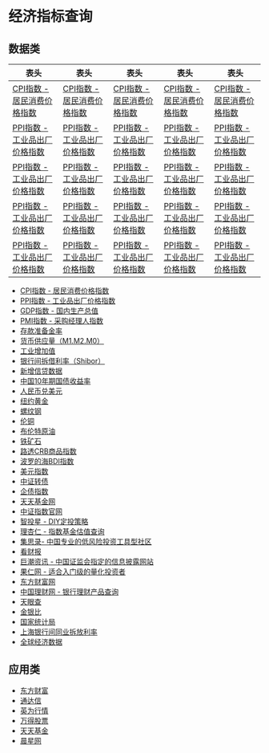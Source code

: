 # 经济指标查询
## 数据类

| 表头 | 表头 | 表头 | 表头 | 表头 |
| ---- | ---- | ---- | ---- | ---- |
| [CPI指数 - 居民消费价格指数](http://data.eastmoney.com/cjsj/cpi.html) | [CPI指数 - 居民消费价格指数](http://data.eastmoney.com/cjsj/cpi.html) | [CPI指数 - 居民消费价格指数](http://data.eastmoney.com/cjsj/cpi.html) | [CPI指数 - 居民消费价格指数](http://data.eastmoney.com/cjsj/cpi.html) | [CPI指数 - 居民消费价格指数](http://data.eastmoney.com/cjsj/cpi.html) |
| [PPI指数 - 工业品出厂价格指数](http://data.eastmoney.com/cjsj/ppi.html) | [PPI指数 - 工业品出厂价格指数](http://data.eastmoney.com/cjsj/ppi.html) | [PPI指数 - 工业品出厂价格指数](http://data.eastmoney.com/cjsj/ppi.html) | [PPI指数 - 工业品出厂价格指数](http://data.eastmoney.com/cjsj/ppi.html) | [PPI指数 - 工业品出厂价格指数](http://data.eastmoney.com/cjsj/ppi.html) |
| [PPI指数 - 工业品出厂价格指数](http://data.eastmoney.com/cjsj/ppi.html) | [PPI指数 - 工业品出厂价格指数](http://data.eastmoney.com/cjsj/ppi.html) | [PPI指数 - 工业品出厂价格指数](http://data.eastmoney.com/cjsj/ppi.html) | [PPI指数 - 工业品出厂价格指数](http://data.eastmoney.com/cjsj/ppi.html) | [PPI指数 - 工业品出厂价格指数](http://data.eastmoney.com/cjsj/ppi.html) |
| [PPI指数 - 工业品出厂价格指数](http://data.eastmoney.com/cjsj/ppi.html) | [PPI指数 - 工业品出厂价格指数](http://data.eastmoney.com/cjsj/ppi.html) | [PPI指数 - 工业品出厂价格指数](http://data.eastmoney.com/cjsj/ppi.html) | [PPI指数 - 工业品出厂价格指数](http://data.eastmoney.com/cjsj/ppi.html) | [PPI指数 - 工业品出厂价格指数](http://data.eastmoney.com/cjsj/ppi.html) |
| [PPI指数 - 工业品出厂价格指数](http://data.eastmoney.com/cjsj/ppi.html) | [PPI指数 - 工业品出厂价格指数](http://data.eastmoney.com/cjsj/ppi.html) | [PPI指数 - 工业品出厂价格指数](http://data.eastmoney.com/cjsj/ppi.html) | [PPI指数 - 工业品出厂价格指数](http://data.eastmoney.com/cjsj/ppi.html) | [PPI指数 - 工业品出厂价格指数](http://data.eastmoney.com/cjsj/ppi.html) |


* [CPI指数 - 居民消费价格指数](http://data.eastmoney.com/cjsj/cpi.html)
* [PPI指数 - 工业品出厂价格指数](http://data.eastmoney.com/cjsj/ppi.html)
* [GDP指数 - 国内生产总值](http://data.eastmoney.com/cjsj/gdp.html)
* [PMI指数 - 采购经理人指数](http://data.eastmoney.com/cjsj/pmi.html)
* [存款准备金率](http://data.eastmoney.com/cjsj/ckzbj.html)
* [货币供应量（M1.M2.M0）](http://data.eastmoney.com/cjsj/hbgyl.html)
* [工业增加值](http://data.eastmoney.com/cjsj/gyzjz.html)
* [银行间拆借利率（Shibor）](http://data.eastmoney.com/shibor/default.html)
* [新增信贷数据](http://data.eastmoney.com/cjsj/xzxd.html)
* [中国10年期国债收益率](https://cn.investing.com/rates-bonds/china-10-year-bond-yield)
* [人民币兑美元](https://finance.sina.com.cn/money/forex/hq/CNYUSD.shtml)
* [纽约黄金](https://finance.sina.com.cn/futures/quotes/GC.shtml)
* [螺纹钢](https://finance.sina.com.cn/futures/quotes/RB2005.shtml)
* [伦铜](https://finance.sina.com.cn/futures/quotes/CAD.shtml)
* [布伦特原油](https://finance.sina.com.cn/futures/quotes/OIL.shtml)
* [铁矿石](https://finance.sina.com.cn/futures/quotes/I2005.shtml)
* [路透CRB商品指数](http://quote.eastmoney.com/gb/zsCRB.html)
* [波罗的海BDI指数](http://quote.eastmoney.com/gb/zsBDI.html)
* [美元指数](https://finance.sina.com.cn/money/forex/hq/DINIW.shtml)
* [中证转债](http://quote.eastmoney.com/zs000832.html?from=360)
* [企债指数](http://quote.eastmoney.com/zs000013.html)
* [天天基金网](http://fund.eastmoney.com/)
* [中证指数官网](http://www.csindex.com.cn/)
* [智投星 - DIY定投策略](http://www.zhitouxing.com/)
* [理杏仁 - 指数基金估值查询](https://www.lixinger.com/)
* [集思录- 中国专业的低风险投资工具型社区](https://www.jisilu.cn/)
* [看财报](https://www.kancaibao.com/)
* [巨潮资讯 - 中国证监会指定的信息披露网站](http://www.cninfo.com.cn/new/index)
* [果仁网 - 适合入门级的量化投资者](https://guorn.com/)
* [东方财富网](http://data.eastmoney.com/)
* [中国理财网 - 银行理财产品查询](https://www.chinawealth.com.cn/zzlc/index.shtml)
* [天眼查](https://www.tianyancha.com/)
* [金银比](https://cn.tradingview.com/symbols/TVC-GOLDSILVER/)
* [国家统计局](http://www.stats.gov.cn/)
* [上海银行间同业拆放利率](http://www.shibor.org/)
* [全球经济数据](http://www.qqjjsj.com/)

## 应用类
* [东方财富](https://zqhd.eastmoney.com)
* [通达信](https://www.tdx.com.cn/soft.html)
* [英为行情](https://cn.investing.com/mobile/)
* [万得股票](http://zhushou.360.cn/detail/index/soft_id/7131)
* [天天基金](http://fund.eastmoney.com/)
* [晨星网](http://cn.morningstar.com/main/default.aspx)
